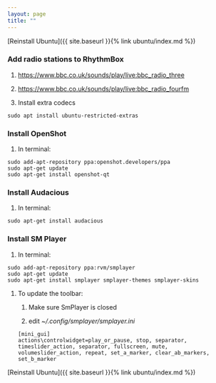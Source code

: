 ```yaml
---
layout: page
title: ""
---
```


[Reinstall Ubuntu]({{ site.baseurl }}{% link ubuntu/index.md %})

### Add radio stations to RhythmBox

1. https://www.bbc.co.uk/sounds/play/live:bbc_radio_three

1. https://www.bbc.co.uk/sounds/play/live:bbc_radio_fourfm

1. Install extra codecs
  ```console
  sudo apt install ubuntu-restricted-extras
  ```

### Install OpenShot

1. In terminal:
  ```console
  sudo add-apt-repository ppa:openshot.developers/ppa
  sudo apt-get update
  sudo apt-get install openshot-qt
  ```

### Install Audacious

1. In terminal:
  ```console
  sudo apt-get install audacious
  ```

### Install SM Player

1. In terminal:
  ```console
  sudo add-apt-repository ppa:rvm/smplayer
  sudo apt-get update
  sudo apt-get install smplayer smplayer-themes smplayer-skins
  ```

1. To update the toolbar:

   1. Make sure SmPlayer is closed

   1. edit *~/.config/smplayer/smplayer.ini*
     ```console  
     [mini_gui]
     actions\controlwidget=play_or_pause, stop, separator, timeslider_action, separator, fullscreen, mute, volumeslider_action, repeat, set_a_marker, clear_ab_markers, set_b_marker
     ```

[Reinstall Ubuntu]({{ site.baseurl }}{% link ubuntu/index.md %})
